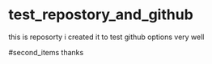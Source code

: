 # test_repostory_and_github

this is reposorty i created it to test github options very well 

#second_items
thanks 
